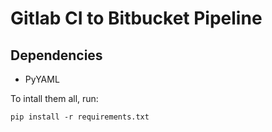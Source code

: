 # Gitlab CI to Bitbucket Pipeline

## Dependencies

- PyYAML

To intall them all, run:

`pip install -r requirements.txt`